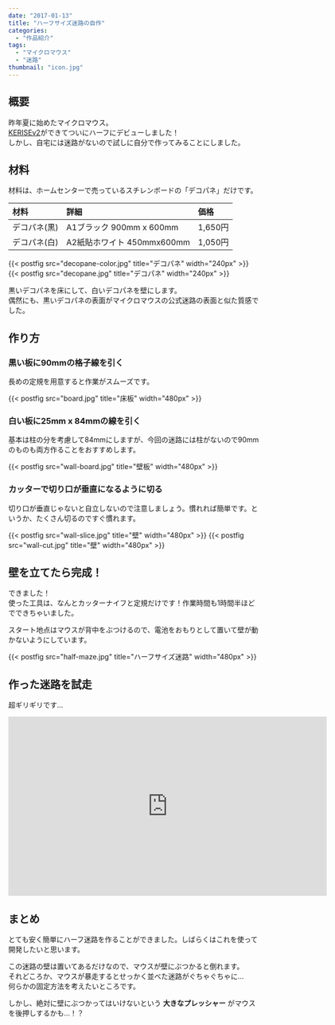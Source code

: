 ```yaml
---
date: "2017-01-13"
title: "ハーフサイズ迷路の自作"
categories:
  - "作品紹介"
tags:
  - "マイクロマウス"
  - "迷路"
thumbnail: "icon.jpg"
---
```


## 概要

昨年夏に始めたマイクロマウス。  
[KERISEv2](/posts/2017-01-08-kerise-v2-1st/)ができてついにハーフにデビューしました！  
しかし、自宅には迷路がないので試しに自分で作ってみることにしました。

<!--more-->

## 材料

材料は、ホームセンターで売っているスチレンボードの「デコパネ」だけです。

|材料|詳細|価格|
|:--|:--|:--|
|デコパネ(黒)|A1ブラック 900mm x 600mm|1,650円|
|デコパネ(白)|A2紙貼ホワイト 450mmx600mm|1,050円|

{{< postfig src="decopane-color.jpg" title="デコパネ" width="240px" >}}
{{< postfig src="decopane.jpg" title="デコパネ" width="240px" >}}

黒いデコパネを床にして、白いデコパネを壁にします。  
偶然にも、黒いデコパネの表面がマイクロマウスの公式迷路の表面と似た質感でした。

## 作り方

### 黒い板に90mmの格子線を引く

長めの定規を用意すると作業がスムーズです。

{{< postfig src="board.jpg" title="床板" width="480px" >}}

### 白い板に25mm x 84mmの線を引く

基本は柱の分を考慮して84mmにしますが、今回の迷路には柱がないので90mmのものも両方作ることをおすすめします。

{{< postfig src="wall-board.jpg" title="壁板" width="480px" >}}

### カッターで切り口が垂直になるように切る

切り口が垂直じゃないと自立しないので注意しましょう。慣れれば簡単です。というか、たくさん切るのですぐ慣れます。

{{< postfig src="wall-slice.jpg" title="壁" width="480px" >}}
{{< postfig src="wall-cut.jpg" title="壁" width="480px" >}}

## 壁を立てたら完成！

できました！  
使った工具は、なんとカッターナイフと定規だけです！作業時間も1時間半ほどでできちゃいました。

スタート地点はマウスが背中をぶつけるので、電池をおもりとして置いて壁が動かないようにしています。

{{< postfig src="half-maze.jpg" title="ハーフサイズ迷路" width="480px" >}}

## 作った迷路を試走

超ギリギリです...

<iframe width="640" height="360" src="https://www.youtube.com/embed/GzYtAqqqN-g" frameborder="0" allow="accelerometer; autoplay; encrypted-media; gyroscope; picture-in-picture" allowfullscreen></iframe>

## まとめ

とても安く簡単にハーフ迷路を作ることができました。しばらくはこれを使って開発したいと思います。

この迷路の壁は置いてあるだけなので、マウスが壁にぶつかると倒れます。  
それどころか、マウスが暴走するとせっかく並べた迷路がぐちゃぐちゃに...  
何らかの固定方法を考えたいところです。

しかし、絶対に壁にぶつかってはいけないという **大きなプレッシャー** がマウスを後押しするかも...！？


